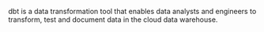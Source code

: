dbt is a data transformation tool that enables data analysts and engineers to transform, test and document data in the cloud data warehouse.